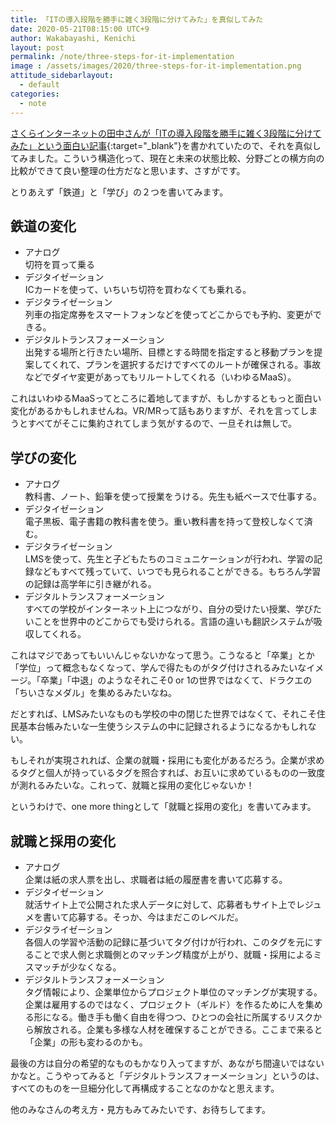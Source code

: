 ```yaml
---
title: 「ITの導入段階を勝手に雑く3段階に分けてみた」を真似してみた
date: 2020-05-21T08:15:00 UTC+9
author: Wakabayashi, Kenichi
layout: post
permalink: /note/three-steps-for-it-implementation
image : /assets/images/2020/three-steps-for-it-implementation.png
attitude_sidebarlayout:
  - default
categories:
  - note
---
```

[さくらインターネットの田中さんが「ITの導入段階を勝手に雑く3段階に分けてみた」という面白い記事](https://note.com/kunihirotanaka/n/ne5683f57af68){:target="_blank"}を書かれていたので、それを真似してみました。こういう構造化って、現在と未来の状態比較、分野ごとの横方向の比較ができて良い整理の仕方だなと思います、さすがです。

とりあえず「鉄道」と「学び」の２つを書いてみます。


## 鉄道の変化
- アナログ  
切符を買って乗る
- デジタイゼーション  
ICカードを使って、いちいち切符を買わなくても乗れる。
- デジタライゼーション  
列車の指定席券をスマートフォンなどを使ってどこからでも予約、変更ができる。
- デジタルトランスフォーメーション  
出発する場所と行きたい場所、目標とする時間を指定すると移動プランを提案してくれて、プランを選択するだけですべてのルートが確保される。事故などでダイヤ変更があってもリルートしてくれる（いわゆるMaaS）。

これはいわゆるMaaSってところに着地してますが、もしかするともっと面白い変化があるかもしれませんね。VR/MRって話もありますが、それを言ってしまうとすべてがそこに集約されてしまう気がするので、一旦それは無しで。

## 学びの変化
- アナログ  
教科書、ノート、鉛筆を使って授業をうける。先生も紙ベースで仕事する。
- デジタイゼーション  
電子黒板、電子書籍の教科書を使う。重い教科書を持って登校しなくて済む。
- デジタライゼーション  
LMSを使って、先生と子どもたちのコミュニケーションが行われ、学習の記録などもすべて残っていて、いつでも見られることができる。もちろん学習の記録は高学年に引き継がれる。
- デジタルトランスフォーメーション  
すべての学校がインターネット上につながり、自分の受けたい授業、学びたいことを世界中のどこからでも受けられる。言語の違いも翻訳システムが吸収してくれる。

これはマジであってもいいんじゃないかなって思う。こうなると「卒業」とか「学位」って概念もなくなって、学んで得たものがタグ付けされるみたいなイメージ。「卒業」「中退」のようなそれこそ0 or 1の世界ではなくて、ドラクエの「ちいさなメダル」を集めるみたいなね。

だとすれば、LMSみたいなものも学校の中の閉じた世界ではなくて、それこそ住民基本台帳みたいな一生使うシステムの中に記録されるようになるかもしれない。

もしそれが実現されれば、企業の就職・採用にも変化があるだろう。企業が求めるタグと個人が持っているタグを照合すれば、お互いに求めているものの一致度が測れるみたいな。これって、就職と採用の変化じゃないか！

というわけで、one more thingとして「就職と採用の変化」を書いてみます。

## 就職と採用の変化
- アナログ  
企業は紙の求人票を出し、求職者は紙の履歴書を書いて応募する。
- デジタイゼーション  
就活サイト上で公開された求人データに対して、応募者もサイト上でレジュメを書いて応募する。そっか、今はまだこのレベルだ。
- デジタライゼーション  
各個人の学習や活動の記録に基づいてタグ付けが行われ、このタグを元にすることで求人側と求職側とのマッチング精度が上がり、就職・採用によるミスマッチが少なくなる。
- デジタルトランスフォーメーション  
タグ情報により、企業単位からプロジェクト単位のマッチングが実現する。企業は雇用するのではなく、プロジェクト（ギルド）を作るために人を集める形になる。働き手も働く自由を得つつ、ひとつの会社に所属するリスクから解放される。企業も多様な人材を確保することができる。ここまで来ると「企業」の形も変わるのかも。

最後の方は自分の希望的なものもかなり入ってますが、あながち間違いではないかなと。こうやってみると「デジタルトランスフォーメーション」というのは、すべてのものを一旦細分化して再構成することなのかなと思えます。

他のみなさんの考え方・見方もみてみたいです、お待ちしてます。